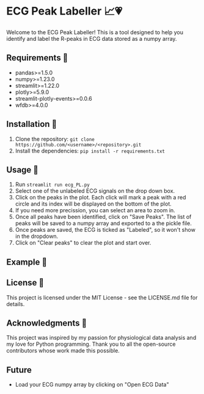 # ECG Peak Labeller 📈💗

Welcome to the ECG Peak Labeller! This is a tool designed to help you identify and label the R-peaks in ECG data stored as a numpy array.

## Requirements 🧰
- pandas>=1.5.0
- numpy>=1.23.0
- streamlit>=1.22.0
- plotly>=5.9.0
- streamlit-plotly-events>=0.0.6
- wfdb>=4.0.0
  
## Installation 🔧

1. Clone the repository: `git clone https://github.com/<username>/<repository>.git`
2. Install the dependencies: `pip install -r requirements.txt`

## Usage 🚀

1. Run `streamlit run ecg_PL.py`
2. Select one of the unlabeled ECG signals on the drop down box.
3. Click on the peaks in the plot. Each click will mark a peak with a red circle and its index will be displayed on the bottom of the plot.
5. If you need more precission, you can select an area to zoom in.
6. Once all peaks have been identified, click on "Save Peaks". The list of peaks will be saved to a numpy array and exported to a the pickle file.
7. Once peaks are saved, the ECG is ticked as "Labeled", so it won't show in the dropdown.
8. Click on "Clear peaks" to clear the plot and start over.

## Example 🎉

## License 📜

This project is licensed under the MIT License - see the LICENSE.md file for details.

## Acknowledgments 🙏

This project was inspired by my passion for physiological data analysis and my love for Python programming. Thank you to all the open-source contributors whose work made this possible.

## Future
- Load your ECG numpy array by clicking on "Open ECG Data"